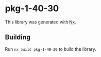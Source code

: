 # pkg-1-40-30

This library was generated with [Nx](https://nx.dev).

## Building

Run `nx build pkg-1-40-30` to build the library.
